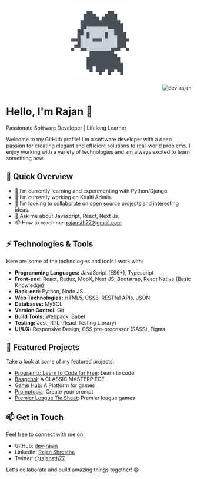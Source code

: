 <p align="center">
  <img src="https://github.com/dev-rajan/dev-rajan/blob/main/assets/profile.gif" alt="Hello! I'm Rajan." width="200" height="200">
  <p align="right"> <img src="https://komarev.com/ghpvc/?username=dev-rajan&label=Profile%20views&color=0e75b6&style=flat" alt="dev-rajan" /> </p>
</p>

# Hello, I'm Rajan 👋

Passionate Software Developer | Lifelong Learner

Welcome to my GitHub profile! I'm a software developer with a deep passion for creating elegant and efficient solutions to real-world problems. I enjoy working with a variety of technologies and am always excited to learn something new.

## 🚀 Quick Overview

- 🌱 I’m currently learning and experimenting with Python/Django.
- 🔭 I’m currently working on Khalti Admin.
- 👯 I’m looking to collaborate on open source projects and interesting ideas.
- 💬 Ask me about Javascript, React, Next Js.
- 📫 How to reach me: rajansth77@gmail.com

## ⚡ Technologies & Tools

Here are some of the technologies and tools I work with:

- **Programming Languages:** JavaScript (ES6+), Typescript
- **Front-end:** React, Redux, MobX, Next JS, Bootstrap, React Native (Basic Knowledge)
- **Back-end:** Python, Node JS
- **Web Technologies:** HTML5, CSS3, RESTful APIs, JSON
- **Databases:** MySQL
- **Version Control:** Git
- **Build Tools:** Webpack, Babel
- **Testing:** Jest, RTL (React Testing Library)
- **UI/UX:** Responsive Design, CSS pre-processor (SASS), Figma

## 🌟 Featured Projects

Take a look at some of my featured projects:

- [Programiz: Learn to Code for Free](https://programiz.vercel.app/): Learn to code
- [Baagchal](https://baagchal.vercel.app/): A CLASSIC MASTERPIECE
- [Game Hub](https://game-hub-self-rho.vercel.app/): A Platform for games
- [Promptopia](https://game-hub-self-rho.vercel.app/): Create your prompt
- [Premier League Tie Sheet](https://football-match.vercel.app/): Premier league games

<!-- ## 📚 Blog & Articles

I occasionally write about my experiences, tips, and tricks on my [blog](link-to-your-blog) or on platforms like Medium. Here are some of my recent articles:

- [Article 1](link-to-article-1): A short description of the article.
- [Article 2](link-to-article-2): Briefly mention another article. -->

## 📫 Get in Touch

Feel free to connect with me on:

- GitHub: [dev-rajan](https://github.com/dev-rajan)
- LinkedIn: [Rajan Shrestha](https://www.linkedin.com/in/dev-rajan/)
- Twitter: [@rajansth77](https://twitter.com/rajansth77)

Let's collaborate and build amazing things together! 😄
